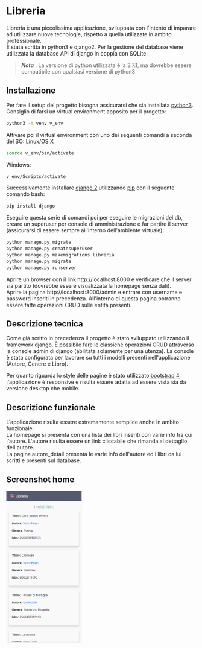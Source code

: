 # Libreria

Libreria è una piccolissima applicazione, sviluppata con l'intento di imparare ad utilizzare nuove tecnologie, rispetto a quella utilizzate in ambito professionale.  
È stata scritta in python3 e django2. Per la gestione del database viene utilizzata la database API di django in coppia con SQLite.
> ***Nota*** : La versione di python utilizzata è la 3.7.1, ma dovrebbe essere compatibile con qualsiasi versione di python3

## Installazione

Per fare il setup del progetto bisogna assicurarsi che sia installata [python3](https://www.python.org/downloads/).  
Consiglio di farsi un virtual environment apposito per il progetto:
```bash
python3 -m venv v_env
```

Attivare poi il virtual environment con uno dei seguenti comandi a seconda del SO:
Linux/OS X
```bash
source v_env/bin/activate
```
Windows:
```bash
v_env/Scripts/activate
```

Successivamente installare [django 2](https://docs.djangoproject.com/en/2.1/topics/install/) utilizzando [pip](https://pip.pypa.io/en/stable/installing/) con il seguente comando bash:
```bash
pip install django
```

Eseguire questa serie di comandi poi per eseguire le migrazioni del db, creare un superuser per console di amministrazione e far partire il server (assicurarsi di essere sempre all'interno dell'ambiente virtuale):  
```bash
python manage.py migrate
python manage.py createsuperuser
python manage.py makemigrations libreria
python manage.py migrate
python manage.py runserver
```

Aprire un browser con il link http://localhost:8000 e verificare che il server sia partito (dovrebbe essere visualizzata la homepage senza dati).  
Aprire la pagina http://localhost:8000/admin e entrare con username e password inseriti in precedenza. All'interno di questa pagina potranno essere fatte operazioni CRUD sulle entità presenti.


## Descrizione tecnica

Come già scritto in precedenza il progetto è stato sviluppato utilizzando il framework django. È possibile fare le classiche operazioni CRUD attraverso la console admin di django (abilitata solamente per una utenza). La console è stata configurata per lavorare su tutti i modelli presenti nell'applicazione (Autore, Genere e Libro).  

Per quanto riguarda lo style delle pagine è stato utilizzato [bootstrap 4](https://getbootstrap.com/docs/4.1/getting-started/introduction/), l'applicazione è responsive e risulta essere adatta ad essere vista sia da versione desktop che mobile.

## Descrizione funzionale

L'applicazione risulta essere estremamente semplice anche in ambito funzionale.  
La homepage si presenta con una lista dei libri inseriti con varie info tra cui l'autore. L'autore risulta essere un link cliccabile che rimanda al dettaglio dell'autore.  
La pagina autore_detail presenta le varie info dell'autore ed i libri da lui scritti e presenti sul database.


## Screenshot home

<img src="libreria/static/screenshot_homepage.PNG" alt="screenshot" width="200"/>
